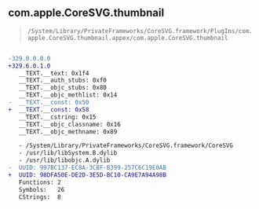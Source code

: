 ## com.apple.CoreSVG.thumbnail

> `/System/Library/PrivateFrameworks/CoreSVG.framework/PlugIns/com.apple.CoreSVG.thumbnail.appex/com.apple.CoreSVG.thumbnail`

```diff

-329.0.0.0.0
+329.6.0.1.0
   __TEXT.__text: 0x1f4
   __TEXT.__auth_stubs: 0xf0
   __TEXT.__objc_stubs: 0x80
   __TEXT.__objc_methlist: 0x14
-  __TEXT.__const: 0x50
+  __TEXT.__const: 0x58
   __TEXT.__cstring: 0x15
   __TEXT.__objc_classname: 0x16
   __TEXT.__objc_methname: 0x89

   - /System/Library/PrivateFrameworks/CoreSVG.framework/CoreSVG
   - /usr/lib/libSystem.B.dylib
   - /usr/lib/libobjc.A.dylib
-  UUID: 997BC137-EC8A-3CBF-B399-257C6C19E0AB
+  UUID: 98DFA50E-DE2D-3E5D-BC10-CA9E7A94A98B
   Functions: 2
   Symbols:   26
   CStrings:  8

```

